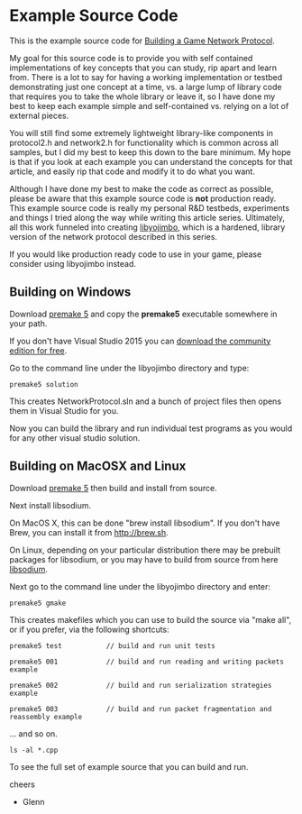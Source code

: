 Example Source Code
===================

This is the example source code for [Building a Game Network Protocol](http://gafferongames.com/building-a-game-network-protocol/).

My goal for this source code is to provide you with self contained implementations of key concepts that you can study, rip apart and learn from. There is a lot to say for having a working implementation or testbed demonstrating just one concept at a time, vs. a large lump of library code that requires you to take the whole library or leave it, so I have done my best to keep each example simple and self-contained vs. relying on a lot of external pieces.

You will still find some extremely lightweight library-like components in protocol2.h and network2.h for functionality which is common across all samples, but I did my best to keep this down to the bare minimum. My hope is that if you look at each example you can understand the concepts for that article, and easily rip that code and modify it to do what you want.

Although I have done my best to make the code as correct as possible, please be aware that this example source code is **not** production ready. This example source code is really my personal R&D testbeds, experiments and things I tried along the way while writing this article series. Ultimately, all this work funneled into creating [libyojimbo](http://gafferongames.com/2016/06/17/introducing-libyojimbo/), which is a hardened, library version of the network protocol described in this series.

If you would like production ready code to use in your game, please consider using libyojimbo instead.

## Building on Windows

Download [premake 5](https://premake.github.io/download.html) and copy the **premake5** executable somewhere in your path.

If you don't have Visual Studio 2015 you can [download the community edition for free](https://www.visualstudio.com/en-us/downloads/download-visual-studio-vs.aspx).

Go to the command line under the libyojimbo directory and type:

    premake5 solution

This creates NetworkProtocol.sln and a bunch of project files then opens them in Visual Studio for you.

Now you can build the library and run individual test programs as you would for any other visual studio solution.

## Building on MacOSX and Linux

Download [premake 5](https://premake.github.io/download.html) then build and install from source.

Next install libsodium.

On MacOS X, this can be done "brew install libsodium". If you don't have Brew, you can install it from <http://brew.sh>.

On Linux, depending on your particular distribution there may be prebuilt packages for libsodium, or you may have to build from source from here [libsodium](https://github.com/jedisct1/libsodium/releases).

Next go to the command line under the libyojimbo directory and enter:

    premake5 gmake

This creates makefiles which you can use to build the source via "make all", or if you prefer, via the following shortcuts:

    premake5 test           // build and run unit tests

    premake5 001            // build and run reading and writing packets example

    premake5 002            // build and run serialization strategies example

    premake5 003            // build and run packet fragmentation and reassembly example

... and so on. 

    ls -al *.cpp
    
To see the full set of example source that you can build and run.

cheers 

- Glenn
